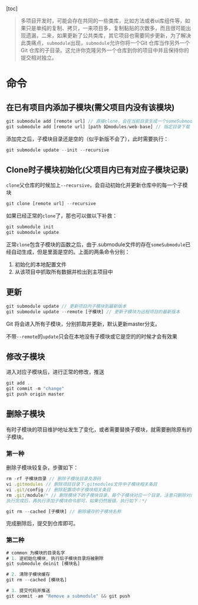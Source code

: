 [toc]

> 多项目开发时，可能会存在共同的一些类库，比如方法或者ui库组件等，如果只是单纯的复制、拷贝，一来项目多，复制黏贴的次数多，而且很可能出现遗漏，二来，如果更新了公共类库，其它项目也需要同步更新，为了解决此类痛点，`submodule`出现，`submodule`允许你将一个Git 仓库当作另外一个Git 仓库的子目录。这允许你克隆另外一个仓库到你的项目中并且保持你的提交相对独立。

# 命令

## 在已有项目内添加子模块(需父项目内没有该模块)

```js
git submodule add [remote url] // 直接clone，会在当前目录生成一个someSubmodule目录存放仓库内容
git submodule add [remote url] [path 如modules/web-base] // 指定目录下载
```

添加完之后，子模块目录还是空的（似乎新版不会了），此时需要执行：

```js
git submodule update --init --recursive
```

## Clone时子模块初始化(父项目内已有对应子模块记录)

`clone`父仓库的时候加上`--recursive`，会自动初始化并更新仓库中的每一个子模块

```js
git clone [remote url] --recursive
```

如果已经正常的`clone`了，那也可以做以下补救：

```js
git submodule init
git submodule update
```

正常`clone`包含子模块的函数之后，由于.submodule文件的存在`someSubmodule`已经自动生成，但是里面是空的。上面的两条命令分别：

1. 初始化的本地配置文件
2. 从该项目中抓取所有数据并检出到主项目中

## 更新

```js
git submodule update // 更新项目内子模块到最新版本
git submodule update --remote [子模块] // 更新子模块为远程项目的最新版本
```

Git 将会进入所有子模块，分别抓取并更新，默认更新master分支。

不带`--remote`的`update`只会在本地没有子模块或它是空的的时候才会有效果

## 修改子模块

进入对应子模块后，进行正常的修改，推送

```js
git add .
git commit -m "change"
git push origin master
```

## 删除子模块

有时子模块的项目维护地址发生了变化，或者需要替换子模块，就需要删除原有的子模块。

### 第一种

删除子模块较复杂，步骤如下：

```js
rm -rf 子模块目录 // 删除子模块目录及源码
vi .gitmodules // 删除项目目录下.gitmodules文件中子模块相关条目
vi .git/config // 删除配置项中子模块相关条目
rm .git/module/* // 删除模块下的子模块目录，每个子模块对应一个目录，注意只删除对应的子模块目录即可
执行完成后，再执行添加子模块命令即可，如果仍然报错，执行如下：*/

git rm --cached [子模块] // 删除缓存的子模块名称
```

完成删除后，提交到仓库即可。

### 第二种

```js
# common 为模块的目录名字
# 1. 逆初始化模块, 执行后子模块目录将被删除
git submodule deinit [模块名]

# 2. 清除子模块缓存
git rm --cached [模块名]

# 3. 提交代码并推送
git commit -am "Remove a submodule" && git push
```

